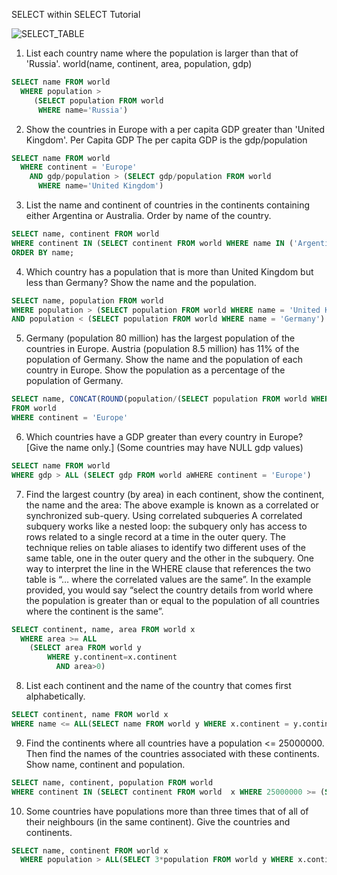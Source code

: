 SELECT within SELECT Tutorial

![SELECT_TABLE](https://github.com/paiksonn/SQL_training/assets/113239177/8e5f4396-c358-4e06-a190-e49a8e129861)

1. List each country name where the population is larger than that of 'Russia'.
world(name, continent, area, population, gdp)
```sql
SELECT name FROM world
  WHERE population >
     (SELECT population FROM world
      WHERE name='Russia')
```

2. Show the countries in Europe with a per capita GDP greater than 'United Kingdom'.
Per Capita GDP
The per capita GDP is the gdp/population
```sql
SELECT name FROM world
  WHERE continent = 'Europe'
    AND gdp/population > (SELECT gdp/population FROM world
      WHERE name='United Kingdom')
```

3. List the name and continent of countries in the continents containing either Argentina or Australia. Order by name of the country.
```sql
SELECT name, continent FROM world 
WHERE continent IN (SELECT continent FROM world WHERE name IN ('Argentina', 'Australia')) 
ORDER BY name;
```

4. Which country has a population that is more than United Kingdom but less than Germany? Show the name and the population.
```sql
SELECT name, population FROM world
WHERE population > (SELECT population FROM world WHERE name = 'United Kingdom')
AND population < (SELECT population FROM world WHERE name = 'Germany')
```

5. Germany (population 80 million) has the largest population of the countries in Europe. Austria (population 8.5 million) has 11% of the population of Germany.
Show the name and the population of each country in Europe. Show the population as a percentage of the population of Germany.
```sql
SELECT name, CONCAT(ROUND(population/(SELECT population FROM world WHERE name = 'Germany')*100), '%') 
FROM world
WHERE continent = 'Europe'
```

6. Which countries have a GDP greater than every country in Europe? [Give the name only.] (Some countries may have NULL gdp values)
```sql
SELECT name FROM world
WHERE gdp > ALL (SELECT gdp FROM world aWHERE continent = 'Europe')
```

7. Find the largest country (by area) in each continent, show the continent, the name and the area:
The above example is known as a correlated or synchronized sub-query.
Using correlated subqueries
A correlated subquery works like a nested loop: the subquery only has access to rows related to a single record at a time in the outer query. The technique relies on table aliases to identify two different uses of the same table, one in the outer query and the other in the subquery.
One way to interpret the line in the WHERE clause that references the two table is “… where the correlated values are the same”.
In the example provided, you would say “select the country details from world where the population is greater than or equal to the population of all countries where the continent is the same”.
```sql
SELECT continent, name, area FROM world x
  WHERE area >= ALL
    (SELECT area FROM world y
        WHERE y.continent=x.continent
          AND area>0)
```

8. List each continent and the name of the country that comes first alphabetically.
```sql
SELECT continent, name FROM world x 
WHERE name <= ALL(SELECT name FROM world y WHERE x.continent = y.continent);
```

9. Find the continents where all countries have a population <= 25000000. Then find the names of the countries associated with these continents. Show name, continent and population.
```sql
SELECT name, continent, population FROM world
WHERE continent IN (SELECT continent FROM world  x WHERE 25000000 >= (SELECT MAX(population) FROM world y WHERE x.continent = y.continent));
```

10. Some countries have populations more than three times that of all of their neighbours (in the same continent). Give the countries and continents.
```sql
SELECT name, continent FROM world x
  WHERE population > ALL(SELECT 3*population FROM world y WHERE x.continent = y.continent AND x.name <> y.name)
```

